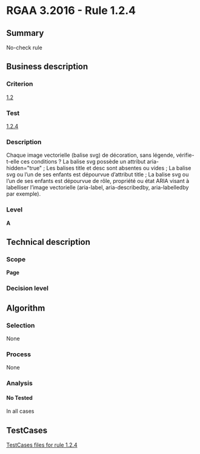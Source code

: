 # RGAA 3.2016 - Rule 1.2.4

## Summary
No-check rule


## Business description

### Criterion
[1.2](http://references.modernisation.gouv.fr/rgaa-accessibilite/criteres.html#crit-1-2)

### Test
[1.2.4](http://references.modernisation.gouv.fr/rgaa-accessibilite/criteres.html#test-1-2-4)

### Description
Chaque image vectorielle (balise svg) de décoration, sans légende, vérifie-t-elle ces conditions ? La balise svg possède un attribut aria-hidden="true" ; Les balises title et desc sont absentes ou vides ; La balise svg ou l’un de ses enfants est dépourvue d’attribut title ; La balise svg ou l’un de ses enfants est dépourvue de rôle, propriété ou état ARIA visant à labelliser l’image vectorielle (aria-label, aria-describedby, aria-labelledby par exemple).

### Level
**A**


## Technical description

### Scope
**Page**

### Decision level


## Algorithm

### Selection
None

### Process
None

### Analysis

#### No Tested
In all cases


##  TestCases

[TestCases files for rule 1.2.4](https://github.com/Asqatasun/Asqatasun/tree/RGAA_3.2016/rules/rules-rgaa3.2016/src/test/resources/testcases/rgaa32016/Rgaa32016Rule010204/)


